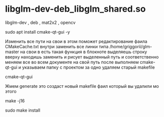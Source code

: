 # libglm-dev-deb_libglm_shared.so
libglm-dev , deb , mat2x2 , opencv

sudo apt install cmake-qt-gui -y

Изменить все пути на свои в этом поможет редактирование фаила CMakeCache.txt внутри 
заменить все линки типа /home/griggorii/glm-master на свои в есть такая функция в блокноте 
выделяешь строку вверху находишь заменить и рисует выделенный путь и соответственно меняем все
во всем документе на свой путь после выполняем cmake-qt-gui и указываем папку с проектом за одно удаляем старый makefile

cmake-qt-gui 

Жмем generate это создаст новый makefile фаил который вы удалили мо этого

make -j16

sudo make install
